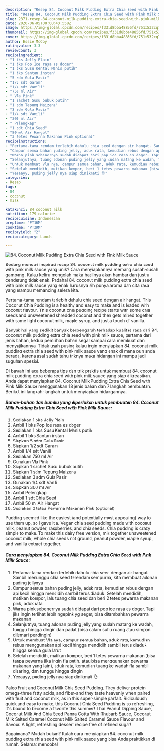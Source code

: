 ```yaml
---
description: "Resep 84. Coconut Milk Pudding Extra Chia Seed with Pink Milk Sauce yang Menggugah Selera"
title: "Resep 84. Coconut Milk Pudding Extra Chia Seed with Pink Milk Sauce yang Menggugah Selera"
slug: 2371-resep-84-coconut-milk-pudding-extra-chia-seed-with-pink-milk-sauce-yang-menggugah-selera
date: 2020-06-05T00:08:43.558Z
image: https://img-global.cpcdn.com/recipes/f331d8bba48856fd/751x532cq70/84-coconut-milk-pudding-extra-chia-seed-with-pink-milk-sauce-foto-resep-utama.jpg
thumbnail: https://img-global.cpcdn.com/recipes/f331d8bba48856fd/751x532cq70/84-coconut-milk-pudding-extra-chia-seed-with-pink-milk-sauce-foto-resep-utama.jpg
cover: https://img-global.cpcdn.com/recipes/f331d8bba48856fd/751x532cq70/84-coconut-milk-pudding-extra-chia-seed-with-pink-milk-sauce-foto-resep-utama.jpg
author: Essie McCoy
ratingvalue: 3.3
reviewcount: 3
recipeingredient:
- "1 bks Jelly Plain"
- "1 bks Pop Ice rasa es doger"
- "1 bks Susu Kental Manis putih"
- "1 bks Santan instan"
- "5 sdm Gula Pasir"
- "1/2 sdt Garam"
- "1/4 sdt Vanili"
- "750 ml Air"
- " Vla Pink"
- "1 sachet Susu bubuk putih"
- "1 sdm Tepung Maizena"
- "3 sdm Gula Pasir"
- "1/4 sdt Vanili"
- "300 ml Air"
- " Pelengkap"
- "1 sdt Chia Seed"
- "50 ml Air Hangat"
- "3 tetes Pewarna Makanan Pink optional"
recipeinstructions:
- "Pertama-tama rendam terlebih dahulu chia seed dengan air hangat. Sambil menunggu chia seed terendam sempurna, kita membuat adonan puding jellynya"
- "Campur semua bahan puding jelly, aduk rata, kemudian rebus dengan api kecil hingga mendidih sambil terus diaduk. Setelah mendidih, matikan kompor, lalu tuang chia seed dan beri 2 tetes pewarna makanan pink, aduk rata"
- "Warna pink sebenernya sudah didapat dari pop ice rasa es doger. Tapi jika ingin terlihat lebih ngepink yg seger, bisa ditambahkan pewarna makanan"
- "Selanjutnya, tuang adonan puding jelly yang sudah matang ke wadah, tunggu hingga dingin dan padat (bisa dalam suhu ruang atau simpan dilemari pendingin)"
- "Untuk membuat Vla nya, campur semua bahan, aduk rata, kemudian rebus menggunakan api kecil hingga mendidih sambil terus diaduk hingga semua gula larut"
- "Setelah mendidih, matikan kompor, beri 1 tetes pewarna makanan (bisa tanpa pewarna jika ingin fla putih, atau bisa menggunakan pewarna makanan yang lain), aduk rata, kemudian tuang ke wadah fla sambil disaring, dan tunggu hingga dingin"
- "Yeeaayy, puding jelly nya siap dinikmati 👌"
categories:
- Resep
tags:
- 84
- coconut
- milk

katakunci: 84 coconut milk 
nutrition: 179 calories
recipecuisine: Indonesian
preptime: "PT16M"
cooktime: "PT39M"
recipeyield: "2"
recipecategory: Lunch

---
```



![84. Coconut Milk Pudding Extra Chia Seed with Pink Milk Sauce](https://img-global.cpcdn.com/recipes/f331d8bba48856fd/751x532cq70/84-coconut-milk-pudding-extra-chia-seed-with-pink-milk-sauce-foto-resep-utama.jpg)

Sedang mencari inspirasi resep 84. coconut milk pudding extra chia seed with pink milk sauce yang unik? Cara menyiapkannya memang susah-susah gampang. Kalau keliru mengolah maka hasilnya akan hambar dan justru cenderung tidak enak. Padahal 84. coconut milk pudding extra chia seed with pink milk sauce yang enak harusnya sih punya aroma dan cita rasa yang mampu memancing selera kita.

Pertama-tama rendam terlebih dahulu chia seed dengan air hangat. This Coconut Chia Pudding is a healthy and easy to make and is loaded with coconut flavour. This coconut chia pudding recipe starts with some chia seeds and unsweetened shredded coconut and then gets mixed together with some light coconut milk, maple syrup, and just a touch of vanilla.

Banyak hal yang sedikit banyak berpengaruh terhadap kualitas rasa dari 84. coconut milk pudding extra chia seed with pink milk sauce, pertama dari jenis bahan, kedua pemilihan bahan segar sampai cara membuat dan menyajikannya. Tidak usah pusing kalau ingin menyiapkan 84. coconut milk pudding extra chia seed with pink milk sauce yang enak di mana pun anda berada, karena asal sudah tahu triknya maka hidangan ini mampu jadi suguhan spesial.


Di bawah ini ada beberapa tips dan trik praktis untuk membuat 84. coconut milk pudding extra chia seed with pink milk sauce yang siap dikreasikan. Anda dapat menyiapkan 84. Coconut Milk Pudding Extra Chia Seed with Pink Milk Sauce menggunakan 18 jenis bahan dan 7 langkah pembuatan. Berikut ini langkah-langkah untuk menyiapkan hidangannya.

<!--inarticleads1-->

##### Bahan-bahan dan bumbu yang diperlukan untuk pembuatan 84. Coconut Milk Pudding Extra Chia Seed with Pink Milk Sauce:

1. Sediakan 1 bks Jelly Plain
1. Ambil 1 bks Pop Ice rasa es doger
1. Sediakan 1 bks Susu Kental Manis putih
1. Ambil 1 bks Santan instan
1. Siapkan 5 sdm Gula Pasir
1. Siapkan 1/2 sdt Garam
1. Ambil 1/4 sdt Vanili
1. Sediakan 750 ml Air
1. Gunakan  Vla Pink
1. Siapkan 1 sachet Susu bubuk putih
1. Siapkan 1 sdm Tepung Maizena
1. Sediakan 3 sdm Gula Pasir
1. Gunakan 1/4 sdt Vanili
1. Siapkan 300 ml Air
1. Ambil  Pelengkap
1. Ambil 1 sdt Chia Seed
1. Ambil 50 ml Air Hangat
1. Sediakan 3 tetes Pewarna Makanan Pink (optional)


Pudding seemed like the easiest (and potentially most appealing) way to use them up, so I gave it a. Vegan chia seed pudding made with coconut milk, peanut powder, raspberries, and chia seeds. Chia pudding is crazy simple to make. To make this dairy free version, mix together unsweetened coconut milk, whole chia seeds not ground, peanut powder, maple syrup, and vanilla extract together. 

<!--inarticleads2-->

##### Cara menyiapkan 84. Coconut Milk Pudding Extra Chia Seed with Pink Milk Sauce:

1. Pertama-tama rendam terlebih dahulu chia seed dengan air hangat. Sambil menunggu chia seed terendam sempurna, kita membuat adonan puding jellynya
1. Campur semua bahan puding jelly, aduk rata, kemudian rebus dengan api kecil hingga mendidih sambil terus diaduk. Setelah mendidih, matikan kompor, lalu tuang chia seed dan beri 2 tetes pewarna makanan pink, aduk rata
1. Warna pink sebenernya sudah didapat dari pop ice rasa es doger. Tapi jika ingin terlihat lebih ngepink yg seger, bisa ditambahkan pewarna makanan
1. Selanjutnya, tuang adonan puding jelly yang sudah matang ke wadah, tunggu hingga dingin dan padat (bisa dalam suhu ruang atau simpan dilemari pendingin)
1. Untuk membuat Vla nya, campur semua bahan, aduk rata, kemudian rebus menggunakan api kecil hingga mendidih sambil terus diaduk hingga semua gula larut
1. Setelah mendidih, matikan kompor, beri 1 tetes pewarna makanan (bisa tanpa pewarna jika ingin fla putih, atau bisa menggunakan pewarna makanan yang lain), aduk rata, kemudian tuang ke wadah fla sambil disaring, dan tunggu hingga dingin
1. Yeeaayy, puding jelly nya siap dinikmati 👌


Paleo Fruit and Coconut Milk Chia Seed Pudding. They deliver protein, omega-three fatty acids, and fiber-and they taste heavenly when paired with fruit and coconut milk, as in this super-simple parfait. Ridiculously quick and easy to make, this Coconut Chia Seed Pudding is so refreshing, it&#39;s bound to become a favorite this summer! Thai Peanut Dipping Sauce, Coconut Milk And Chia Seed Panna Cotta With Rhubarb Sauce, Coconut Milk Salted Caramel Coconut Milk Salted Caramel Sauce Flavour and Savour. A light, refreshing dessert recipe free of refined sugar! 

Bagaimana? Mudah bukan? Itulah cara menyiapkan 84. coconut milk pudding extra chia seed with pink milk sauce yang bisa Anda praktikkan di rumah. Selamat mencoba!
